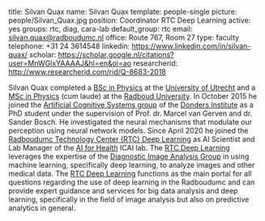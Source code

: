 title: Silvan Quax
name: Silvan Quax
template: people-single
picture: people/Silvan_Quax.jpg
position: Coordinator RTC Deep Learning
active: yes
groups: rtc, diag, cara-lab
default_group: rtc
email: silvan.quax@radboudumc.nl
office: Route 767, Room 27
type: faculty
telephone: +31 24 3614548
linkedin: https://www.linkedin.com/in/silvan-quax/
scholar: https://scholar.google.nl/citations?user=MnWGlxYAAAAJ&hl=en&oi=ao
researcherid: http://www.researcherid.com/rid/Q-8683-2018

Silvan Quax completed a [BSc in Physics](https://www.uu.nl/en/organisation/department-of-physics/education/bachelors-programme) at the [University of Utrecht](https://www.uu.nl/en) and a [MSc in Physics](https://www.ru.nl/english/education/masters/physics-and-astronomy/) (cum laude) at the [Radboud University](https://www.ru.nl/). In October 2015 he joined the [Artificial Cognitive Systems group](http://artcogsys.com/) of the [Donders Institute](https://www.ru.nl/donders/) as a PhD student under the  supervision of Prof. dr. Marcel van Gerven and dr. Sander Bosch. He investigated the neural mechanisms that modulate our perception using neural network models. Since April 2020 he joined the [Radboudumc Technology Center (RTC) Deep Learning](https://rtc.diagnijmegen.nl/) as AI Scientist and Lab Manager of the [AI for Health](https://www.ai-for-health.nl/) ICAI lab. The [RTC Deep Learning](https://rtc.diagnijmegen.nl/) leverages the expertise of the [Diagnostic Image Analysis Group](http://www.diagnijmegen.nl/) in using machine learning, specifically deep learning, to analyze images and other medical data. The [RTC Deep Learning](https://rtc.diagnijmegen.nl/) functions as the main portal for all questions regarding the use of deep learning in the Radboudumc and can provide expert guidance and services for big data analysis and deep learning, specifically in the field of image analysis but also on predictive analytics in general.
